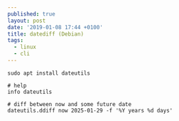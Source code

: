 ```yaml
---
published: true
layout: post
date: '2019-01-08 17:44 +0100'
title: datediff (Debian)
tags:
  - linux
  - cli
---
```

    sudo apt install dateutils
    
    # help
    info dateutils
    
    # diff between now and some future date
    dateutils.ddiff now 2025-01-29 -f '%Y years %d days'